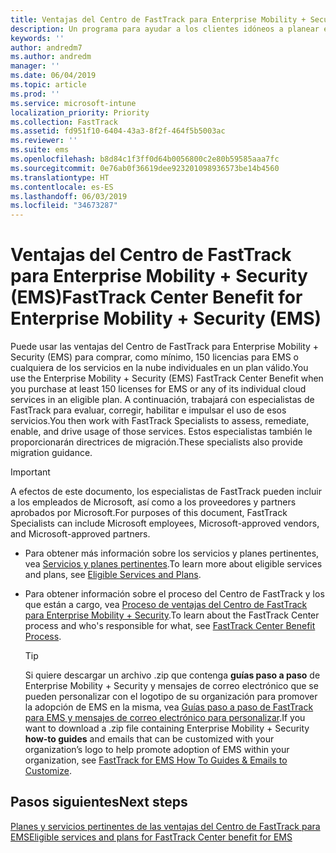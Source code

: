 ```yaml
---
title: Ventajas del Centro de FastTrack para Enterprise Mobility + Security (EMS)
description: Un programa para ayudar a los clientes idóneos a planear e implementar Intune y Azure Active Directory Premium.
keywords: ''
author: andredm7
ms.author: andredm
manager: ''
ms.date: 06/04/2019
ms.topic: article
ms.prod: ''
ms.service: microsoft-intune
localization_priority: Priority
ms.collection: FastTrack
ms.assetid: fd951f10-6404-43a3-8f2f-464f5b5003ac
ms.reviewer: ''
ms.suite: ems
ms.openlocfilehash: b8d84c1f3ff0d64b0056800c2e80b59585aaa7fc
ms.sourcegitcommit: 0e76ab0f36619dee923201098936573be14b4560
ms.translationtype: HT
ms.contentlocale: es-ES
ms.lasthandoff: 06/03/2019
ms.locfileid: "34673287"
---
```

# <a name="fasttrack-center-benefit-for-enterprise-mobility--security-ems"></a><span data-ttu-id="5506d-103">Ventajas del Centro de FastTrack para Enterprise Mobility + Security (EMS)</span><span class="sxs-lookup"><span data-stu-id="5506d-103">FastTrack Center Benefit for Enterprise Mobility + Security (EMS)</span></span>

<span data-ttu-id="5506d-104">Puede usar las ventajas del Centro de FastTrack para Enterprise Mobility + Security (EMS) para comprar, como mínimo, 150 licencias para EMS o cualquiera de los servicios en la nube individuales en un plan válido.</span><span class="sxs-lookup"><span data-stu-id="5506d-104">You use the Enterprise Mobility + Security (EMS) FastTrack Center Benefit when you purchase at least 150 licenses for EMS or any of its individual cloud services in an eligible plan.</span></span> <span data-ttu-id="5506d-105">A continuación, trabajará con especialistas de FastTrack para evaluar, corregir, habilitar e impulsar el uso de esos servicios.</span><span class="sxs-lookup"><span data-stu-id="5506d-105">You then work with FastTrack Specialists to assess, remediate, enable, and drive usage of those services.</span></span> <span data-ttu-id="5506d-106">Estos especialistas también le proporcionarán directrices de migración.</span><span class="sxs-lookup"><span data-stu-id="5506d-106">These specialists also provide migration guidance.</span></span>

> [!IMPORTANT]
> <span data-ttu-id="5506d-107">A efectos de este documento, los especialistas de FastTrack pueden incluir a los empleados de Microsoft, así como a los proveedores y partners aprobados por Microsoft.</span><span class="sxs-lookup"><span data-stu-id="5506d-107">For purposes of this document, FastTrack Specialists can include Microsoft employees, Microsoft-approved vendors, and Microsoft-approved partners.</span></span>

- <span data-ttu-id="5506d-108">Para obtener más información sobre los servicios y planes pertinentes, vea [Servicios y planes pertinentes](M365-eligible-services-and-plans.md).</span><span class="sxs-lookup"><span data-stu-id="5506d-108">To learn more about eligible services and plans, see [Eligible Services and Plans](M365-eligible-services-and-plans.md).</span></span>

- <span data-ttu-id="5506d-109">Para obtener información sobre el proceso del Centro de FastTrack y los que están a cargo, vea [Proceso de ventajas del Centro de FastTrack para Enterprise Mobility + Security](EMS-fasttrack-process.md).</span><span class="sxs-lookup"><span data-stu-id="5506d-109">To learn about the FastTrack Center process and who's responsible for what, see [FastTrack Center Benefit Process](EMS-fasttrack-process.md).</span></span>

    > [!TIP]
    > <span data-ttu-id="5506d-110">Si quiere descargar un archivo .zip que contenga **guías paso a paso** de Enterprise Mobility + Security y mensajes de correo electrónico que se pueden personalizar con el logotipo de su organización para promover la adopción de EMS en la misma, vea [Guías paso a paso de FastTrack para EMS y mensajes de correo electrónico para personalizar](https://gallery.technet.microsoft.com/FastTrack-for-EMS-How-To-f170da4c).</span><span class="sxs-lookup"><span data-stu-id="5506d-110">If you want to download a .zip file containing Enterprise Mobility + Security **how-to guides** and emails that can be customized with your organization’s logo to help promote adoption of EMS within your organization, see [FastTrack for EMS How To Guides & Emails to Customize](https://gallery.technet.microsoft.com/FastTrack-for-EMS-How-To-f170da4c).</span></span>

## <a name="next-steps"></a><span data-ttu-id="5506d-111">Pasos siguientes</span><span class="sxs-lookup"><span data-stu-id="5506d-111">Next steps</span></span>

[<span data-ttu-id="5506d-112">Planes y servicios pertinentes de las ventajas del Centro de FastTrack para EMS</span><span class="sxs-lookup"><span data-stu-id="5506d-112">Eligible services and plans for FastTrack Center benefit for EMS</span></span>](M365-eligible-services-and-plans.md)


